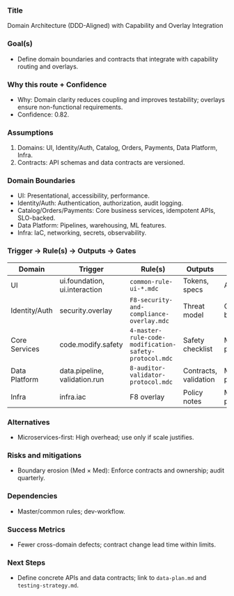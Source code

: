 ### Title
Domain Architecture (DDD-Aligned) with Capability and Overlay Integration

### Goal(s)
- Define domain boundaries and contracts that integrate with capability routing and overlays.

### Why this route + Confidence
- Why: Domain clarity reduces coupling and improves testability; overlays ensure non-functional requirements.
- Confidence: 0.82.

### Assumptions
1) Domains: UI, Identity/Auth, Catalog, Orders, Payments, Data Platform, Infra.
2) Contracts: API schemas and data contracts are versioned.

### Domain Boundaries
- UI: Presentational, accessibility, performance.
- Identity/Auth: Authentication, authorization, audit logging.
- Catalog/Orders/Payments: Core business services, idempotent APIs, SLO-backed.
- Data Platform: Pipelines, warehousing, ML features.
- Infra: IaC, networking, secrets, observability.

### Trigger → Rule(s) → Outputs → Gates

| Domain | Trigger | Rule(s) | Outputs | Gates |
|---|---|---|---|---|
| UI | ui.foundation, ui.interaction | `common-rule-ui-*.mdc` | Tokens, specs | AA/Perf |
| Identity/Auth | security.overlay | `F8-security-and-compliance-overlay.mdc` | Threat model | Criticals block |
| Core Services | code.modify.safety | `4-master-rule-code-modification-safety-protocol.mdc` | Safety checklist | Must pass |
| Data Platform | data.pipeline, validation.run | `8-auditor-validator-protocol.mdc` | Contracts, validation | Must pass |
| Infra | infra.iac | F8 overlay | Policy notes | Must pass |

### Alternatives
- Microservices-first: High overhead; use only if scale justifies.

### Risks and mitigations
- Boundary erosion (Med × Med): Enforce contracts and ownership; audit quarterly.

### Dependencies
- Master/common rules; dev-workflow.

### Success Metrics
- Fewer cross-domain defects; contract change lead time within limits.

### Next Steps
- Define concrete APIs and data contracts; link to `data-plan.md` and `testing-strategy.md`.

